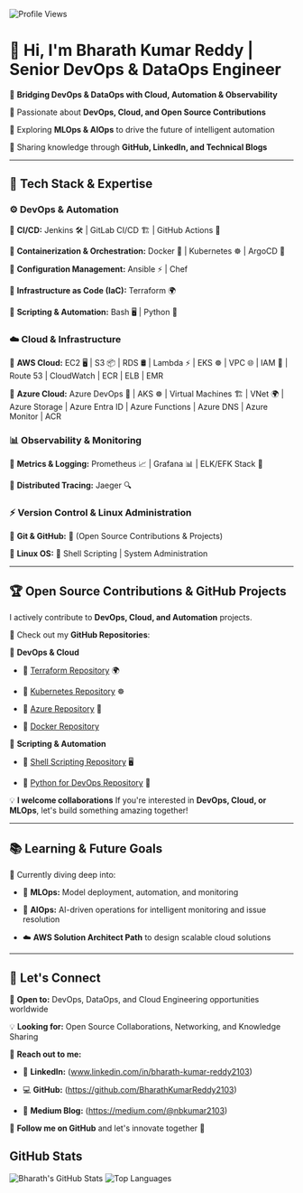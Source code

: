![Profile Views](https://komarev.com/ghpvc/?username=bharathreddy2103&color=blue)

# 👋 Hi, I'm Bharath Kumar Reddy | **Senior DevOps & DataOps Engineer**  

🚀 **Bridging DevOps & DataOps with Cloud, Automation & Observability**  

🔹 Passionate about **DevOps, Cloud, and Open Source Contributions**  

🔹 Exploring **MLOps & AIOps** to drive the future of intelligent automation  

🔹 Sharing knowledge through **GitHub, LinkedIn, and Technical Blogs**  

---

## 🔧 Tech Stack & Expertise  

### ⚙️ **DevOps & Automation**  

🔹 **CI/CD:** Jenkins 🛠️ | GitLab CI/CD 🏗️ | GitHub Actions 🚀  

🔹 **Containerization & Orchestration:** Docker 🐳 | Kubernetes ☸️ | ArgoCD 🔄  

🔹 **Configuration Management:** Ansible ⚡ | Chef

🔹 **Infrastructure as Code (IaC):** Terraform 🌍  

🔹 **Scripting & Automation:** Bash 🖥️ | Python 🐍  

### ☁️ **Cloud & Infrastructure** 

🔹 **AWS Cloud:** EC2 🖥️ | S3 📦 | RDS 🛢️ | Lambda ⚡ | EKS ☸️ | VPC 🌐 | IAM 🔑 | Route 53 | CloudWatch | ECR | ELB | EMR

🔹 **Azure Cloud:** Azure DevOps 🚀 | AKS ☸️ | Virtual Machines 🏗️ | VNet 🌍 | Azure Storage | Azure Entra ID | Azure Functions | Azure DNS | Azure Monitor | ACR

### 📊 **Observability & Monitoring**  

🔹 **Metrics & Logging:** Prometheus 📈 | Grafana 📊 | ELK/EFK Stack 📑  

🔹 **Distributed Tracing:** Jaeger 🔍  

### ⚡ **Version Control & Linux Administration**  

🔹 **Git & GitHub:** 📝 (Open Source Contributions & Projects)  

🔹 **Linux OS:** 🐧 Shell Scripting | System Administration  

---

## 🏆 **Open Source Contributions & GitHub Projects**  

I actively contribute to **DevOps, Cloud, and Automation** projects.  

🚀 Check out my **GitHub Repositories**:  

📌 **DevOps & Cloud**  

- 🔹 [Terraform Repository](https://github.com/bharathreddy2103/Terraform) 🌍
  
- 🔹 [Kubernetes Repository](https://github.com/BharathKumarReddy2103/Kubernetes) ☸️
   
- 🔹 [Azure Repository](https://github.com/BharathKumarReddy2103/Azure-Zero-To-Hero) 🚀

- 🔹 [Docker Repository](https://github.com/BharathKumarReddy2103/Docker)

📌 **Scripting & Automation**  

- 🔹 [Shell Scripting Repository](https://github.com/BharathKumarReddy2103/Shell-Scripting-For-DevOps) 🖥️
  
- 🔹 [Python for DevOps Repository](https://github.com/BharathKumarReddy2103/Python-for-DevOps) 🐍  

💡 **I welcome collaborations** If you're interested in **DevOps, Cloud, or MLOps**, let's build something amazing together!  

---

## 📚 **Learning & Future Goals**  

🚀 Currently diving deep into:

- 🤖 **MLOps:** Model deployment, automation, and monitoring
  
- 🤖 **AIOps:** AI-driven operations for intelligent monitoring and issue resolution
  
- ☁️ **AWS Solution Architect Path** to design scalable cloud solutions  

---

## 📢 **Let's Connect**  

💼 **Open to:** DevOps, DataOps, and Cloud Engineering opportunities worldwide 

💡 **Looking for:** Open Source Collaborations, Networking, and Knowledge Sharing  

📩 **Reach out to me:**  

- 🔗 **LinkedIn:** (www.linkedin.com/in/bharath-kumar-reddy2103)
  
- 💻 **GitHub:** (https://github.com/BharathKumarReddy2103)
  
- 📝 **Medium Blog:** (https://medium.com/@nbkumar2103)  

🚀 **Follow me on GitHub** and let's innovate together 🎯  

## GitHub Stats

![Bharath's GitHub Stats](https://github-readme-stats.vercel.app/api?username=BharathKumarReddy2103&show_icons=true&theme=default)
![Top Languages](https://github-readme-stats.vercel.app/api/top-langs/?username=BharathKumarReddy2103&layout=compact&theme=default)
